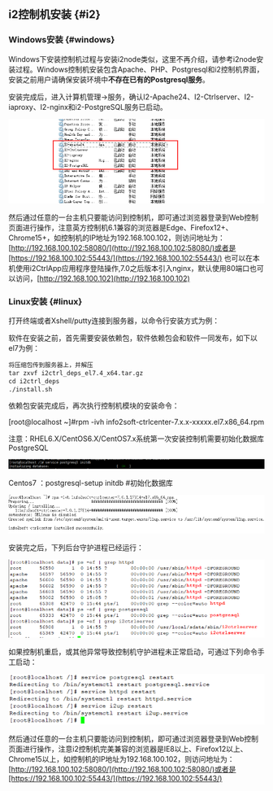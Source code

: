 ## i2控制机安装 {#i2}

### Windows安装 {#windows}

Windows下安装控制机过程与安装i2node类似，这里不再介绍，请参考i2node安装过程。Windows控制机安装包含Apache、PHP、Postgresql和i2控制机界面，安装之前用户请确保安装环境中**不存在已有的Postgresql服务**。

安装完成后，进入计算机管理-&gt;服务，确认I2-Apache24、I2-Ctrlserver、I2-iaproxy、I2-nginx和i2-PostgreSQL服务已启动。

![](/assets/V7.0.2018122006.png)

然后通过任意的一台主机只要能访问到控制机，即可通过浏览器登录到Web控制页面进行操作，注意英方控制机6.1兼容的浏览器是Edge、Firefox12+、Chrome15+，如控制机的IP地址为192.168.100.102，则访问地址为：
[http://192.168.100.102:58080/](http://192.168.100.102:58080/)或者是[https://192.168.100.102:55443/](https://192.168.100.102:55443/)
也可以在本机使用i2CtrlApp应用程序登陆操作,7.0之后版本引入nginx，默认使用80端口也可以访问，[http://192.168.100.102](http://192.168.100.102)

### Linux安装 {#linux}

打开终端或者Xshell/putty连接到服务器，以命令行安装方式为例：

软件在安装之前，首先需要安装依赖包，软件依赖包会和软件一同发布，如下以el7为例：
```
将压缩包传到服务器上，并解压
tar zxvf i2ctrl_deps_el7.4_x64.tar.gz
cd i2ctrl_deps
./install.sh
```

依赖包安装完成后，再次执行控制机模块的安装命令：

\[root@localhost ~\]\#rpm -ivh info2soft-ctrlcenter-7.x.x-xxxxx.el7.x86\_64.rpm

注意：RHEL6.X/CentOS6.X/CentOS7.x系统第一次安装控制机需要初始化数据库PostgreSQL

![](/assets/V6.114289.png)

Centos7 ：postgresql-setup initdb \#初始化数据库

![](/assets/V7.1.2019010802.png)

安装完之后，下列后台守护进程已经运行：

![](/assets/V7.1.2019010803.png)

如果控制机重启，或其他异常导致控制机守护进程未正常启动，可通过下列命令手工启动：

![](/assets/V7.1.2019010804.png)

然后通过任意的一台主机只要能访问到控制机，即可通过浏览器登录到Web控制页面进行操作，注意i2控制机完美兼容的浏览器是IE8以上、Firefox12以上、Chrome15以上，如控制机的IP地址为192.168.100.102，则访问地址为：
[http://192.168.100.102:58080/](http://192.168.100.102:58080/)或者是[https://192.168.100.102:55443/](https://192.168.100.102:55443/)